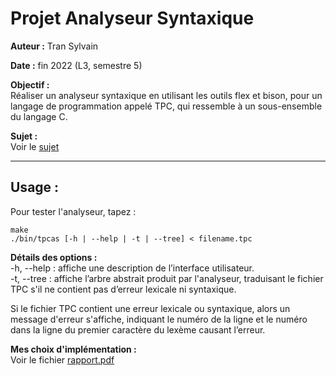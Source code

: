 # Projet Analyseur Syntaxique

**Auteur :** Tran Sylvain

**Date :** fin 2022 (L3, semestre 5)

**Objectif :**  
Réaliser un analyseur syntaxique en utilisant les outils flex et bison, pour un langage de programmation appelé TPC, qui ressemble à un sous-ensemble du langage C.

**Sujet :**  
Voir le [sujet]()

---

## Usage :
Pour tester l'analyseur, tapez :  
```
make
./bin/tpcas [-h | --help | -t | --tree] < filename.tpc
```
**Détails des options :**  
-h, --help : affiche une description de l’interface utilisateur.  
-t, --tree : affiche l’arbre abstrait produit par l'analyseur, traduisant le fichier TPC s'il ne contient pas d’erreur lexicale ni syntaxique.

Si le fichier TPC contient une erreur lexicale ou syntaxique, alors un message d'erreur s'affiche, indiquant le numéro de la ligne et le numéro dans la ligne du premier caractère du lexème causant l’erreur.

**Mes choix d'implémentation :**  
Voir le fichier [rapport.pdf]()